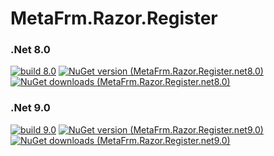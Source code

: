 # MetaFrm.Razor.Register

### .Net 8.0
[![build 8.0](https://github.com/MetaFrm/MetaFrm.Razor.Register/actions/workflows/build_8.0.yml/badge.svg)](https://github.com/MetaFrm/MetaFrm.Razor.Register/actions/workflows/build_8.0.yml)
[![NuGet version (MetaFrm.Razor.Register.net8.0)](https://img.shields.io/nuget/v/MetaFrm.Razor.Register.net8.0)](https://www.nuget.org/packages/MetaFrm.Razor.Register.net8.0/)
[![NuGet downloads (MetaFrm.Razor.Register.net8.0)](https://img.shields.io/nuget/dt/MetaFrm.Razor.Register.net8.0)](https://www.nuget.org/packages/MetaFrm.Razor.Register.net8.0/)
### .Net 9.0
[![build 9.0](https://github.com/MetaFrm/MetaFrm.Razor.Register/actions/workflows/build_9.0.yml/badge.svg)](https://github.com/MetaFrm/MetaFrm.Razor.Register/actions/workflows/build_9.0.yml)
[![NuGet version (MetaFrm.Razor.Register.net9.0)](https://img.shields.io/nuget/v/MetaFrm.Razor.Register.net9.0)](https://www.nuget.org/packages/MetaFrm.Razor.Register.net9.0/)
[![NuGet downloads (MetaFrm.Razor.Register.net9.0)](https://img.shields.io/nuget/dt/MetaFrm.Razor.Register.net9.0)](https://www.nuget.org/packages/MetaFrm.Razor.Register.net9.0/)